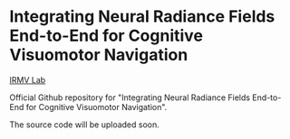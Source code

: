 # Integrating Neural Radiance Fields End-to-End  for Cognitive Visuomotor Navigation
[IRMV Lab](http://irmv.sjtu.edu.cn/)

Official Github repository for "Integrating Neural Radiance Fields End-to-End  for Cognitive Visuomotor Navigation".

The source code will be uploaded soon.
